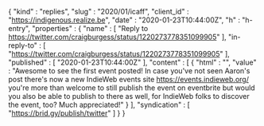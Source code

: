 {
  "kind" : "replies",
  "slug" : "2020/01/icaff",
  "client_id" : "https://indigenous.realize.be",
  "date" : "2020-01-23T10:44:00Z",
  "h" : "h-entry",
  "properties" : {
    "name" : [ "Reply to https://twitter.com/craigburgess/status/1220273778351099905" ],
    "in-reply-to" : [ "https://twitter.com/craigburgess/status/1220273778351099905" ],
    "published" : [ "2020-01-23T10:44:00Z" ],
    "content" : [ {
      "html" : "",
      "value" : "Awesome to see the first event posted! In case you've not seen Aaron's post there's now a new IndieWeb events site https://events.indieweb.org/ you're more than welcome to still publish the event on eventbrite but would you also be able to publish to there as well, for IndieWeb folks to discover the event, too? Much appreciated!"
    } ],
    "syndication" : [ "https://brid.gy/publish/twitter" ]
  }
}
